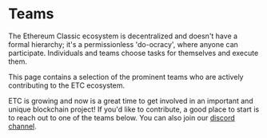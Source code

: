 # Teams

The Ethereum Classic ecosystem is decentralized and doesn't have a formal hierarchy; it's a permissionless 'do-ocracy', where anyone can participate. Individuals and teams choose tasks for themselves and execute them.

This page contains a selection of the prominent teams who are actively contributing to the ETC ecosystem.

ETC is growing and now is a great time to get involved in an important and unique blockchain project! If you'd like to contribute, a good place to start is to reach out to one of the teams below. You can also join our [discord channel](https://discordapp.com/invite/HW4GckH).